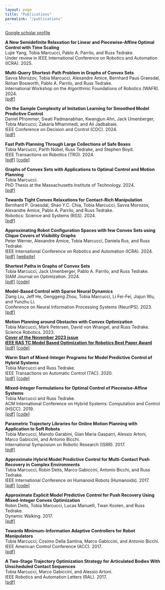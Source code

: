 ```yaml
---
layout: page
title: "Publications"
permalink: "/publications"
---
```


[Google scholar profile](https://scholar.google.com/citations?user=jfOVNcUAAAAJ&hl=en)

**A New Semidefinite Relaxation for Linear and Piecewise-Affine Optimal Control with Time Scaling**  
Lujie Yang, Tobia Marcucci, Pablo A. Parrilo, and Russ Tedrake.  
Under review in IEEE International Conference on Robotics and Automation (ICRA). 2025.

**Multi-Query Shortest-Path Problem in Graphs of Convex Sets**  
Savva Morozov, Tobia Marcucci, Alexandre Amice, Bernhard Paus Graesdal, Rohan Bosworth, Pablo A. Parrilo, and Russ Tedrake.  
International Workshop on the Algorithmic Foundations of Robotics (WAFR). 2024.  
[[pdf]](https://arxiv.org/abs/2409.19543)

**On the Sample Complexity of Imitation Learning for Smoothed Model Predictive Control**  
Daniel Pfrommer, Swati Padmanabhan, Kwangjun Ahn, Jack Umenberger, Tobia Marcucci, Zakaria Mhammedi, and Ali Jadbabaie.  
IEEE Conference on Decision and Control (CDC). 2024.  
[[pdf]](https://arxiv.org/pdf/2306.01914.pdf)

**Fast Path Planning Through Large Collections of Safe Boxes**  
Tobia Marcucci, Parth Nobel, Russ Tedrake, and Stephen Boyd.  
IEEE Transactions on Robotics (TRO). 2024.  
[[pdf]](https://arxiv.org/pdf/2305.01072.pdf)
[[code]](https://github.com/cvxgrp/fastpathplanning)

**Graphs of Convex Sets with Applications to Optimal Control and Motion Planning**  
Tobia Marcucci.  
PhD Thesis at the Massachusetts Institute of Technology. 2024.  
[[pdf]](https://dspace.mit.edu/handle/1721.1/156598)

**Towards Tight Convex Relaxations for Contact-Rich Manipulation**  
Bernhard P. Graesdal, Shao Y.C. Chia, Tobia Marcucci, Savva Morozov, Alexandre Amice, Pablo A. Parrilo, and Russ Tedrake.  
Robotics: Science and Systems (RSS). 2024.  
[[pdf]](https://arxiv.org/abs/2402.10312)

**Approximating Robot Configuration Spaces with few Convex Sets using Clique Covers
of Visibility Graphs**  
Peter Werner, Alexandre Amice, Tobia Marcucci, Daniela Rus, and Russ Tedrake.  
IEEE International Conference on Robotics and Automation (ICRA). 2024.  
[[pdf]](https://arxiv.org/abs/2310.02875)
[[website]](https://sites.google.com/view/cspacevcc/home)

**Shortest Paths in Graphs of Convex Sets**  
Tobia Marcucci, Jack Umenberger, Pablo A. Parrilo, and Russ Tedrake.  
SIAM Journal on Optimization. 2024.  
[[pdf]](https://arxiv.org/pdf/2101.11565.pdf)
[[code]](https://github.com/TobiaMarcucci/shortest-paths-in-graphs-of-convex-sets)

**Model-Based Control with Sparse Neural Dynamics**  
Ziang Liu, Jeff He, Genggeng Zhou, Tobia Marcucci, Li Fei-Fei, Jiajun Wu, and Yunzhu Li.  
Conference on Neural Information Processing Systems (NeurIPS). 2023.  
[[pdf]](https://openreview.net/pdf?id=ymBG2xs9Zf)

<!-- **Smooth Model Predictive Control with Applications to Statistical Learning**  
Kwangjun Ahn, Daniel Pfrommer, Jack Umenberger, Tobia Marcucci, Zak Mhammedi, and Ali Jadbabaie.  
Preprint available on ArXiv. 2023.  
[[pdf]](https://arxiv.org/pdf/2306.01914.pdf) -->

**Motion Planning around Obstacles with Convex Optimization**  
Tobia Marcucci, Mark Petersen, David von Wrangel, and Russ Tedrake.  
Science Robotics. 2023.  
[**Cover of the November 2023 issue**](https://www.science.org/toc/scirobotics/8/84)  
[**IEEE RAS TC Model Based Optimization for Robotics Best Paper Award**](https://www.tcoptrob.org/news/2024-06-12-best-paper/)  
[[pdf]](https://www.science.org/stoken/author-tokens/ST-1559/full)
[[code]](https://github.com/RobotLocomotion/gcs-science-robotics)

**Warm Start of Mixed-Integer Programs for Model Predictive Control of Hybrid Systems**  
Tobia Marcucci and Russ Tedrake.  
IEEE Transactions on Automatic Control (TAC). 2020.  
[[pdf]](https://arxiv.org/pdf/1910.08251.pdf)
[[code]](https://github.com/TobiaMarcucci/warm-start-hybrid-mpc)

**Mixed-Integer Formulations for Optimal Control of Piecewise-Affine Systems**  
Tobia Marcucci and Russ Tedrake.  
ACM International Conference on Hybrid Systems: Computation and Control (HSCC). 2019.  
[[pdf]](http://groups.csail.mit.edu/robotics-center/public_papers/Marcucci18.pdf)
[[code]](https://github.com/TobiaMarcucci/pympc/tree/hscc19)

**Parametric Trajectory Libraries for Online Motion Planning with Application to Soft Robots**  
Tobia Marcucci, Manolo Garabini, Gian Maria Gasparri, Alessio Artoni, Marco Gabiccini, and Antonio Bicchi.  
International Symposium on Robotic Research (ISRR). 2017.  
[[pdf]](https://www.researchgate.net/publication/321292637_Parametric_Trajectory_Libraries_for_Online_Motion_Planning_with_Application_to_Soft_Robots)

**Approximate Hybrid Model Predictive Control for Multi-Contact Push Recovery in Complex Environments**  
Tobia Marcucci, Robin Deits, Marco Gabiccini, Antonio Bicchi, and Russ Tedrake.  
IEEE International Conference on Humanoid Robots (Humanoids). 2017.  
[[pdf]](https://groups.csail.mit.edu/robotics-center/public_papers/Marcucci17.pdf)
[[code]](https://github.com/TobiaMarcucci/pympc/tree/humanoids2017)

**Approximate Explicit Model Predictive Control for Push Recovery Using Mixed-Integer Convex Optimization**  
Robin Deits, Tobia Marcucci, Lucas Manuelli, Twan Koolen, and Russ Tedrake.  
Dynamic Walking. 2017.  
[[pdf]](http://ruina.tam.cornell.edu/dynwalk17abstracts/320-Robin%20Deits%20-%20robin_deits_abstract.pdf)

**Towards Minimum-Information Adaptive Controllers for Robot Manipulators**  
Tobia Marcucci, Cosimo Della Santina, Marco Gabiccini, and Antonio Bicchi.  
IEEE American Control Conference (ACC). 2017.  
[[pdf]](https://www.researchgate.net/publication/318335441_Towards_minimum-information_adaptive_controllers_for_robot_manipulators)

**A Two-Stage Trajectory Optimization Strategy for Articulated Bodies With Unscheduled Contact Sequences**  
Tobia Marcucci, Marco Gabiccini, and Alessio Artoni.  
 IEEE Robotics and Automation Letters (RAL). 2017.  
[[pdf]](https://ieeexplore.ieee.org/document/7442110)
